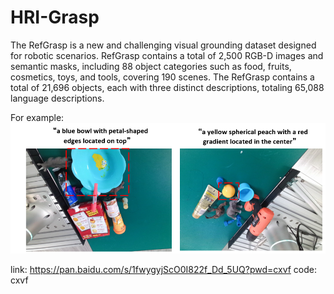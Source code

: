 # HRI-Grasp

 The RefGrasp is a new and challenging visual grounding dataset designed for robotic scenarios. RefGrasp contains a total of 2,500 RGB-D images and semantic masks, including 88 object categories such as food, fruits, cosmetics, toys, and tools, covering 190 scenes. The RefGrasp contains a total of 21,696 objects, each with three distinct descriptions, totaling 65,088 language descriptions.

For example:
![example](example.png)

link: https://pan.baidu.com/s/1fwygyjScO0I822f_Dd_5UQ?pwd=cxvf    code: cxvf
